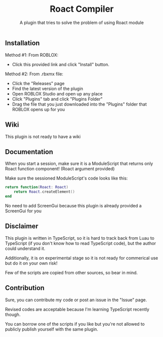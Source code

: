 <h1 align="center">Roact Compiler</h1>

<div align="center">
A plugin that tries to solve the problem of using Roact module
</div>

<br>

## Installation

Method #1: From ROBLOX:

- Click this provided link and click "Install" button.

Method #2: From .rbxmx file:

- Click the "Releases" page
- Find the latest version of the plugin
- Open ROBLOX Studio and open up any place
- Click "Plugins" tab and click "Plugins Folder"
- Drag the file that you just downloaded into the "Plugins" folder that ROBLOX opens up for you

## Wiki

This plugin is not ready to have a wiki

## Documentation

When you start a session, make sure it is a ModuleScript that returns only Roact function component! (Roact argument provided)

Make sure the sessioned ModuleScript's code looks like this:

```lua
return function(Roact: Roact)
    return Roact.createElement()
end
```

No need to add ScreenGui because this plugin is already provided a ScreenGui for you

## Disclaimer

This plugin is written in TypeScript, so it is hard to track back from Luau to TypeScript (if you don't know how to read TypeScript code), but the author could understand it.

Additionally, it is on experimental stage so it is not ready for commerical use but do it on your own risk!

Few of the scripts are copied from other sources, so bear in mind.

## Contribution

Sure, you can contribute my code or post an issue in the "Issue" page.

Revised codes are acceptable because I'm learning TypeScript recently though.

You can borrow one of the scripts if you like but you're not allowed to publicly publish yourself with the same plugin.
